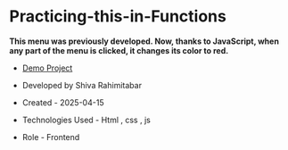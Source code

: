 # Practicing-this-in-Functions
**This menu was previously developed. Now, thanks to JavaScript, when any part of the menu is clicked, it changes its color to red.**





- [Demo Project](https://rahimitabarshiva.github.io/Practicing-this-in-Functions/)

- Developed by Shiva Rahimitabar

- Created - 2025-04-15
- Technologies Used - Html , css , js
- Role - Frontend

